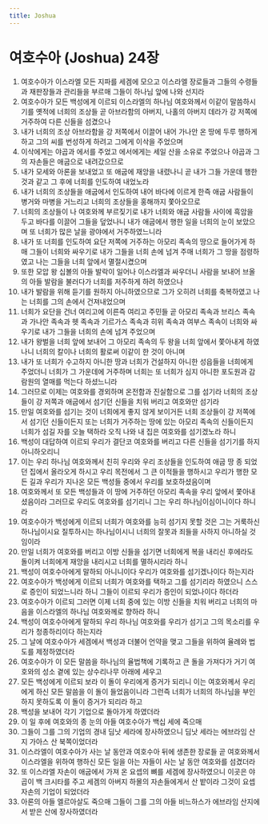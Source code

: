 ```yaml
---
title: Joshua
---
```


# 여호수아 (Joshua) 24장
1. 여호수아가 이스라엘 모든 지파를 세겜에 모으고 이스라엘 장로들과 그들의 수령들과 재판장들과 관리들을 부르매 그들이 하나님 앞에 나와 선지라
1. 여호수아가 모든 백성에게 이르되 이스라엘의 하나님 여호와께서 이같이 말씀하시기를 옛적에 너희의 조상들 곧 아브라함의 아버지, 나홀의 아버지 데라가 강 저쪽에 거주하여 다른 신들을 섬겼으나
1. 내가 너희의 조상 아브라함을 강 저쪽에서 이끌어 내어 가나안 온 땅에 두루 행하게 하고 그의 씨를 번성하게 하려고 그에게 이삭을 주었으며
1. 이삭에게는 야곱과 에서를 주었고 에서에게는 세일 산을 소유로 주었으나 야곱과 그의 자손들은 애굽으로 내려갔으므로
1. 내가 모세와 아론을 보내었고 또 애굽에 재앙을 내렸나니 곧 내가 그들 가운데 행한 것과 같고 그 후에 너희를 인도하여 내었노라
1. 내가 너희의 조상들을 애굽에서 인도하여 내어 바다에 이르게 한즉 애굽 사람들이 병거와 마병을 거느리고 너희의 조상들을 홍해까지 쫓아오므로
1. 너희의 조상들이 나 여호와께 부르짖기로 내가 너희와 애굽 사람들 사이에 흑암을 두고 바다를 이끌어 그들을 덮었나니 내가 애굽에서 행한 일을 너희의 눈이 보았으며 또 너희가 많은 날을 광야에서 거주하였느니라
1. 내가 또 너희를 인도하여 요단 저쪽에 거주하는 아모리 족속의 땅으로 들어가게 하매 그들이 너희와 싸우기로 내가 그들을 너희 손에 넘겨 주매 너희가 그 땅을 점령하였고 나는 그들을 너희 앞에서 멸절시켰으며
1. 또한 모압 왕 십볼의 아들 발락이 일어나 이스라엘과 싸우더니 사람을 보내어 브올의 아들 발람을 불러다가 너희를 저주하게 하려 하였으나
1. 내가 발람을 위해 듣기를 원하지 아니하였으므로 그가 오히려 너희를 축복하였고 나는 너희를 그의 손에서 건져내었으며
1. 너희가 요단을 건너 여리고에 이른즉 여리고 주민들 곧 아모리 족속과 브리스 족속과 가나안 족속과 헷 족속과 기르가스 족속과 히위 족속과 여부스 족속이 너희와 싸우기로 내가 그들을 너희의 손에 넘겨 주었으며
1. 내가 왕벌을 너희 앞에 보내어 그 아모리 족속의 두 왕을 너희 앞에서 쫓아내게 하였나니 너희의 칼이나 너희의 활로써 이같이 한 것이 아니며
1. 내가 또 너희가 수고하지 아니한 땅과 너희가 건설하지 아니한 성읍들을 너희에게 주었더니 너희가 그 가운데에 거주하며 너희는 또 너희가 심지 아니한 포도원과 감람원의 열매를 먹는다 하셨느니라
1. 그러므로 이제는 여호와를 경외하며 온전함과 진실함으로 그를 섬기라 너희의 조상들이 강 저쪽과 애굽에서 섬기던 신들을 치워 버리고 여호와만 섬기라
1. 만일 여호와를 섬기는 것이 너희에게 좋지 않게 보이거든 너희 조상들이 강 저쪽에서 섬기던 신들이든지 또는 너희가 거주하는 땅에 있는 아모리 족속의 신들이든지 너희가 섬길 자를 오늘 택하라 오직 나와 내 집은 여호와를 섬기겠노라 하니
1. 백성이 대답하여 이르되 우리가 결단코 여호와를 버리고 다른 신들을 섬기기를 하지 아니하오리니
1. 이는 우리 하나님 여호와께서 친히 우리와 우리 조상들을 인도하여 애굽 땅 종 되었던 집에서 올라오게 하시고 우리 목전에서 그 큰 이적들을 행하시고 우리가 행한 모든 길과 우리가 지나온 모든 백성들 중에서 우리를 보호하셨음이며
1. 여호와께서 또 모든 백성들과 이 땅에 거주하던 아모리 족속을 우리 앞에서 쫓아내셨음이라 그러므로 우리도 여호와를 섬기리니 그는 우리 하나님이심이니이다 하니라
1. 여호수아가 백성에게 이르되 너희가 여호와를 능히 섬기지 못할 것은 그는 거룩하신 하나님이시요 질투하시는 하나님이시니 너희의 잘못과 죄들을 사하지 아니하실 것임이라
1. 만일 너희가 여호와를 버리고 이방 신들을 섬기면 너희에게 복을 내리신 후에라도 돌이켜 너희에게 재앙을 내리시고 너희를 멸하시리라 하니
1. 백성이 여호수아에게 말하되 아니니이다 우리가 여호와를 섬기겠나이다 하는지라
1. 여호수아가 백성에게 이르되 너희가 여호와를 택하고 그를 섬기리라 하였으니 스스로 증인이 되었느니라 하니 그들이 이르되 우리가 증인이 되었나이다 하더라
1. 여호수아가 이르되 그러면 이제 너희 중에 있는 이방 신들을 치워 버리고 너희의 마음을 이스라엘의 하나님 여호와께로 향하라 하니
1. 백성이 여호수아에게 말하되 우리 하나님 여호와를 우리가 섬기고 그의 목소리를 우리가 청종하리이다 하는지라
1. 그 날에 여호수아가 세겜에서 백성과 더불어 언약을 맺고 그들을 위하여 율례와 법도를 제정하였더라
1. 여호수아가 이 모든 말씀을 하나님의 율법책에 기록하고 큰 돌을 가져다가 거기 여호와의 성소 곁에 있는 상수리나무 아래에 세우고
1. 모든 백성에게 이르되 보라 이 돌이 우리에게 증거가 되리니 이는 여호와께서 우리에게 하신 모든 말씀을 이 돌이 들었음이니라 그런즉 너희가 너희의 하나님을 부인하지 못하도록 이 돌이 증거가 되리라 하고
1. 백성을 보내어 각기 기업으로 돌아가게 하였더라
1. 이 일 후에 여호와의 종 눈의 아들 여호수아가 백십 세에 죽으매
1. 그들이 그를 그의 기업의 경내 딤낫 세라에 장사하였으니 딤낫 세라는 에브라임 산지 가아스 산 북쪽이었더라
1. 이스라엘이 여호수아가 사는 날 동안과 여호수아 뒤에 생존한 장로들 곧 여호와께서 이스라엘을 위하여 행하신 모든 일을 아는 자들이 사는 날 동안 여호와를 섬겼더라
1. 또 이스라엘 자손이 애굽에서 가져 온 요셉의 뼈를 세겜에 장사하였으니 이곳은 야곱이 백 크시타를 주고 세겜의 아버지 하몰의 자손들에게서 산 밭이라 그것이 요셉 자손의 기업이 되었더라
1. 아론의 아들 엘르아살도 죽으매 그들이 그를 그의 아들 비느하스가 에브라임 산지에서 받은 산에 장사하였더라